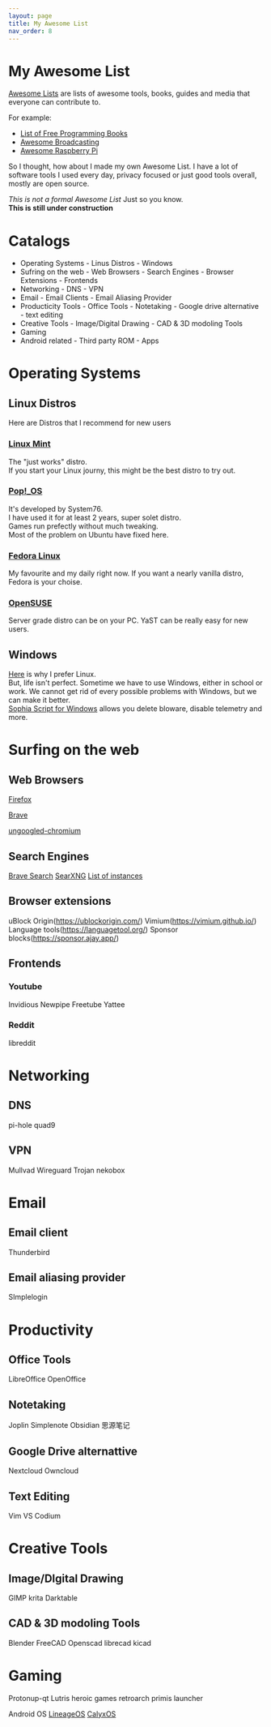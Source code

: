 ```yaml
---
layout: page
title: My Awesome List
nav_order: 8
---
```

# My Awesome List
[Awesome Lists](https://github.com/sindresorhus/awesome) are lists of awesome tools, books, guides and media that everyone can contribute to. 

For example: 
- [List of Free Programming Books](https://github.com/EbookFoundation/free-programming-books)
- [Awesome Broadcasting](https://github.com/ebu/awesome-broadcasting)
- [Awesome Raspberry Pi](https://github.com/thibmaek/awesome-raspberry-pi)

So I thought, how about I made my own Awesome List. I have a lot of software tools I used every day, privacy focused or just good tools overall, mostly are open source. 

*This is not a formal Awesome List* Just so you know.  
**This is still under construction**

# Catalogs
- Operating Systems
        - Linus Distros
        - Windows
- Sufring on the web
        - Web Browsers
        - Search Engines
        - Browser Extensions
        - Frontends
- Networking
        - DNS
        - VPN
- Email
        - Email Clients
        - Email Aliasing Provider
- Producticity Tools
        - Office Tools
        - Notetaking
        - Google drive alternative
        - text editing
- Creative Tools
        - Image/Digital Drawing
        - CAD & 3D modoling Tools
- Gaming
- Android related
        - Third party ROM
        - Apps



# Operating Systems
## Linux Distros
Here are Distros that I recommend for new users
### [Linux Mint](https://linuxmint.com/)
The "just works" distro.  
If you start your Linux journy, this might be the best distro to try out. 

### [Pop!_OS](https://pop.system76.com/)
It's developed by System76.  
I have used it for at least 2 years, super solet distro.  
Games run prefectly without much tweaking.  
Most of the problem on Ubuntu have fixed here. 

### [Fedora Linux](https://fedoraproject.org/)
My favourite and my daily right now. 
If you want a nearly vanilla distro, Fedora is your choise. 

### [OpenSUSE](https://www.opensuse.org/)
Server grade distro can be on your PC. YaST can be really easy for new users. 

## Windows
[Here](https://wiki.installgentoo.com/wiki/Windows_10) is why I prefer Linux.  
But, life isn't perfect. Sometime we have to use Windows, either in school or work. 
We cannot get rid of every possible problems with Windows, but we can make it better.  
[Sophia Script for Windows](https://github.com/farag2/Sophia-Script-for-Windows) allows you delete bloware, disable telemetry and more. 

# Surfing on the web
## Web Browsers
[Firefox](https://www.mozilla.org/en-US/firefox/new/)

[Brave](https://brave.com/)

[ungoogled-chromium](https://github.com/ungoogled-software/ungoogled-chromium)

## Search Engines
[Brave Search](https://search.brave.com/)
[SearXNG](https://docs.searxng.org/)
[List of instances](https://searx.space/)

## Browser extensions
uBlock Origin(https://ublockorigin.com/)
Vimium(https://vimium.github.io/)
Language tools(https://languagetool.org/)
Sponsor blocks(https://sponsor.ajay.app/)

## Frontends
### Youtube
Invidious
Newpipe
Freetube
Yattee

### Reddit
libreddit

# Networking
## DNS
pi-hole
quad9

## VPN
Mullvad
Wireguard
Trojan
nekobox

# Email
## Email client
Thunderbird

## Email aliasing provider
SImplelogin



# Productivity
## Office Tools
LibreOffice
OpenOffice

## Notetaking
Joplin
Simplenote
Obsidian
思源笔记

## Google Drive alternattive
Nextcloud
Owncloud

## Text Editing
Vim
VS Codium


# Creative Tools
## Image/DIgital Drawing
GIMP
krita
Darktable

## CAD & 3D modoling Tools
Blender
FreeCAD
Openscad
librecad
kicad


# Gaming
Protonup-qt
Lutris
heroic games
retroarch
primis launcher

Android OS
[LineageOS](https://lineageos.org/)
[CalyxOS](https://calyxos.org/)

<script src="https://utteranc.es/client.js"
        repo="C0lgrave34/C0lgrave34.github.io"
        issue-term="pathname"
        label="Comment"
        theme="github-light"
        crossorigin="anonymous"
        async>
</script>
